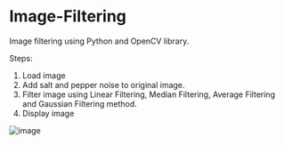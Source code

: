 # Image-Filtering
Image filtering using Python and OpenCV library.


Steps: 

  1. Load image
  2. Add salt and pepper noise to original image.
  3. Filter image using Linear Filtering, Median Filtering, Average Filtering and Gaussian Filtering method.
  4. Display image
  
![image](https://user-images.githubusercontent.com/127378979/224908984-d929cf05-5e7d-4c12-a677-d8faeb2d2043.png)
